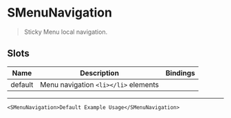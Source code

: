 # SMenuNavigation

> Sticky Menu local navigation.

## Slots

| Name    | Description                          | Bindings |
| ------- | ------------------------------------ | -------- |
| default | Menu navigation `<li></li>` elements |          |

---

```vue live
<SMenuNavigation>Default Example Usage</SMenuNavigation>
```
